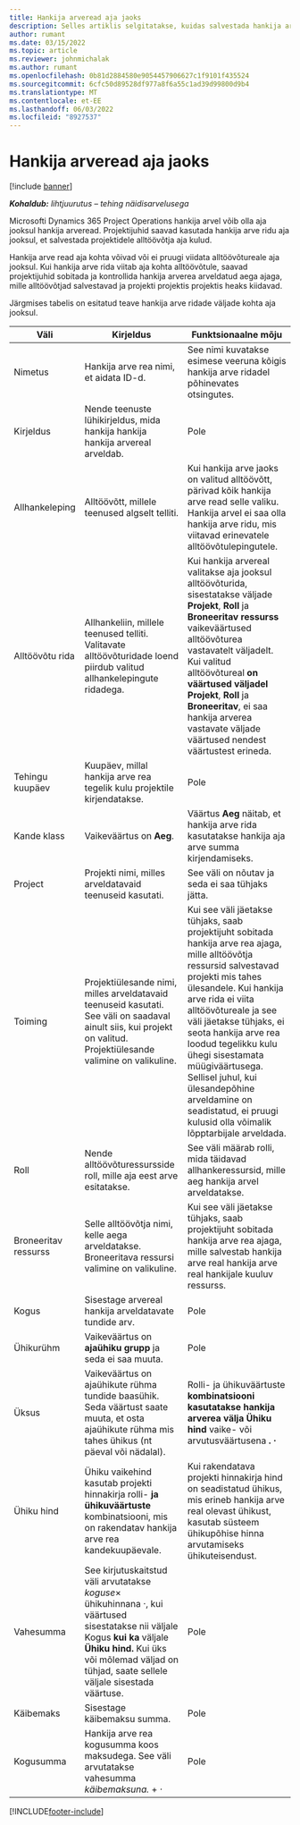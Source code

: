 ```yaml
---
title: Hankija arveread aja jaoks
description: Selles artiklis selgitatakse, kuidas salvestada hankija arveridu alltöövõtjate sisestatud ajakulude eest.
author: rumant
ms.date: 03/15/2022
ms.topic: article
ms.reviewer: johnmichalak
ms.author: rumant
ms.openlocfilehash: 0b81d2884580e9054457906627c1f9101f435524
ms.sourcegitcommit: 6cfc50d89528df977a8f6a55c1ad39d99800d9b4
ms.translationtype: MT
ms.contentlocale: et-EE
ms.lasthandoff: 06/03/2022
ms.locfileid: "8927537"
---
```

# <a name="vendor-invoice-lines-for-time"></a>Hankija arveread aja jaoks

[!include [banner](../../includes/dataverse-preview.md)]

_**Kohaldub:** lihtjuurutus – tehing näidisarvelusega_

Microsofti Dynamics 365 Project Operations hankija arvel võib olla aja jooksul hankija arveread. Projektijuhid saavad kasutada hankija arve ridu aja jooksul, et salvestada projektidele alltöövõtja aja kulud.

Hankija arve read aja kohta võivad või ei pruugi viidata alltöövõtureale aja jooksul. Kui hankija arve rida viitab aja kohta alltöövõtule, saavad projektijuhid sobitada ja kontrollida hankija arverea arveldatud aega ajaga, mille alltöövõtjad salvestavad ja projekti projektis projektis heaks kiidavad.

Järgmises tabelis on esitatud teave hankija arve ridade väljade kohta aja jooksul.

| Väli | Kirjeldus | Funktsionaalne mõju |
| --- | --- | --- |
| Nimetus | Hankija arve rea nimi, et aidata ID-d. | See nimi kuvatakse esimese veeruna kõigis hankija arve ridadel põhinevates otsingutes. |
| Kirjeldus | Nende teenuste lühikirjeldus, mida hankija hankija hankija arvereal arveldab. | Pole |
| Allhankeleping | Alltöövõtt, millele teenused algselt telliti. | Kui hankija arve jaoks on valitud alltöövõtt, pärivad kõik hankija arve read selle valiku. Hankija arvel ei saa olla hankija arve ridu, mis viitavad erinevatele alltöövõtulepingutele. |
| Alltöövõtu rida | Allhankeliin, millele teenused telliti. Valitavate alltöövõturidade loend piirdub valitud allhankelepingute ridadega. | Kui hankija arvereal valitakse aja jooksul alltöövõturida, sisestatakse väljade **Projekt**, **Roll** ja **Broneeritav ressurss** vaikeväärtused alltöövõturea vastavatelt väljadelt. Kui valitud alltöövõtureal **on väärtused väljadel Projekt**, **Roll** ja **Broneeritav**, ei saa hankija arverea vastavate väljade väärtused nendest väärtustest erineda. |
| Tehingu kuupäev | Kuupäev, millal hankija arve rea tegelik kulu projektile kirjendatakse. | Pole |
| Kande klass | Vaikeväärtus on **Aeg**. | Väärtus **Aeg** näitab, et hankija arve rida kasutatakse hankija aja arve summa kirjendamiseks. |
| Project | Projekti nimi, milles arveldatavaid teenuseid kasutati. | See väli on nõutav ja seda ei saa tühjaks jätta. |
| Toiming | Projektiülesande nimi, milles arveldatavaid teenuseid kasutati. See väli on saadaval ainult siis, kui projekt on valitud. Projektiülesande valimine on valikuline. | Kui see väli jäetakse tühjaks, saab projektijuht sobitada hankija arve rea ajaga, mille alltöövõtja ressursid salvestavad projekti mis tahes ülesandele. Kui hankija arve rida ei viita alltöövõtureale ja see väli jäetakse tühjaks, ei seota hankija arve rea loodud tegelikku kulu ühegi sisestamata müügiväärtusega. Sellisel juhul, kui ülesandepõhine arveldamine on seadistatud, ei pruugi kulusid olla võimalik lõpptarbijale arveldada. |
| Roll | Nende alltöövõturessursside roll, mille aja eest arve esitatakse. | See väli määrab rolli, mida täidavad allhankeressursid, mille aeg hankija arvel arveldatakse. |
| Broneeritav ressurss | Selle alltöövõtja nimi, kelle aega arveldatakse. Broneeritava ressursi valimine on valikuline. | Kui see väli jäetakse tühjaks, saab projektijuht sobitada hankija arve rea ajaga, mille salvestab hankija arve real hankija arve real hankijale kuuluv ressurss. |
| Kogus | Sisestage arvereal hankija arveldatavate tundide arv. |Pole |
| Ühikurühm | Vaikeväärtus on **ajaühiku grupp** ja seda ei saa muuta. | Pole |
| Üksus | Vaikeväärtus on ajaühikute rühma tundide baasühik. Seda väärtust saate muuta, et osta ajaühikute rühma mis tahes ühikus (nt päeval või nädalal). | Rolli- ja ühikuväärtuste **kombinatsiooni kasutatakse hankija arverea välja Ühiku hind** vaike- või arvutusväärtusena **.** **·** |
| Ühiku hind | Ühiku vaikehind kasutab projekti hinnakirja rolli- **ja** **ühikuväärtuste** kombinatsiooni, mis on rakendatav hankija arve rea kandekuupäevale. | Kui rakendatava projekti hinnakirja hind on seadistatud ühikus, mis erineb hankija arve real olevast ühikust, kasutab süsteem ühikupõhise hinna arvutamiseks ühikuteisendust. |
| Vahesumma | See kirjutuskaitstud väli arvutatakse *koguse*&times; ühikuhinnana *·*, kui väärtused sisestatakse nii väljale Kogus **kui ka** väljale **Ühiku hind.** Kui üks või mõlemad väljad on tühjad, saate sellele väljale sisestada väärtuse. | Pole |
| Käibemaks | Sisestage käibemaksu summa. | Pole |
| Kogusumma | Hankija arve rea kogusumma koos maksudega. See väli arvutatakse vahesumma *käibemaksuna.* + *·* | Pole |

[!INCLUDE[footer-include](../../includes/footer-banner.md)]
